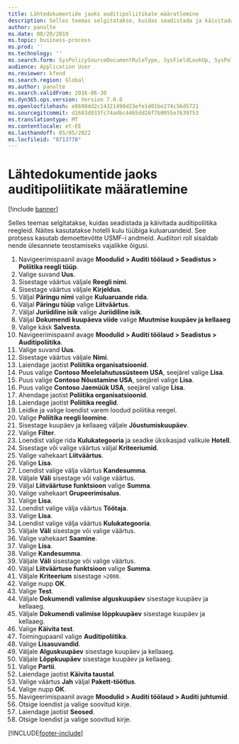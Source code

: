 ```yaml
---
title: Lähtedokumentide jaoks auditipoliitikate määratlemine
description: Selles teemas selgitatakse, kuidas seadistada ja käivitada auditipoliitika reegleid.
author: panolte
ms.date: 08/20/2019
ms.topic: business-process
ms.prod: ''
ms.technology: ''
ms.search.form: SysPolicySourceDocumentRuleType, SysFieldLookUp, SysPolicyListPage, SysPolicy, AuditPolicyRule, SysQueryForm, SysQueryFieldLookUp, AuditPolicyDateSelection, AuditPolicyAdditionalOption, BatchJob, CaseDetail
audience: Application User
ms.reviewer: kfend
ms.search.region: Global
ms.author: panolte
ms.search.validFrom: 2016-06-30
ms.dyn365.ops.version: Version 7.0.0
ms.openlocfilehash: e8698dd2c14321498d23efe1d01be274c56d5721
ms.sourcegitcommit: d1683d033fc74adbc4465dd26f7b0055e7639753
ms.translationtype: MT
ms.contentlocale: et-EE
ms.lasthandoff: 05/05/2022
ms.locfileid: "8713778"
---
```

# <a name="define-audit-policies-for-source-documents"></a>Lähtedokumentide jaoks auditipoliitikate määratlemine

[!include [banner](../../includes/banner.md)]

Selles teemas selgitatakse, kuidas seadistada ja käivitada auditipoliitika reegleid. Näites kasutatakse hotelli kulu tüübiga kuluaruandeid. See protsess kasutab demoettevõtte USMF-i andmeid. Audiitori roll sisaldab nende ülesannete teostamiseks vajalikke õigusi.

1. Navigeerimispaanil avage **Moodulid > Auditi töölaud > Seadistus > Poliitika reegli tüüp**.
2. Valige suvand **Uus**.
3. Sisestage väärtus väljale **Reegli nimi**.
4. Sisestage väärtus väljale **Kirjeldus**.
5. Väljal **Päringu nimi** valige **Kuluaruande rida**.
6. Väljal **Päringu tüüp** valige **Liitväärtus**.
7. Väljal **Juriidiline isik** valige **Juriidiline isik**.
8. Väljal **Dokumendi kuupäeva viide** valige **Muutmise kuupäev ja kellaaeg**
9. Valige käsk **Salvesta**.
10. Navigeerimispaanil avage **Moodulid > Auditi töölaud > Seadistus > Auditipoliitika**.
11. Valige suvand **Uus**.
12. Sisestage väärtus väljale **Nimi**.
13. Laiendage jaotist **Poliitika organisatsioonid**.
14. Puus valige **Contoso Meelelahutussüsteem USA**, seejärel valige **Lisa**.
15. Puus valige **Contoso Nõustamine USA**, seejärel valige **Lisa**.
16. Puus valige **Contoso Jaemüük USA**, seejärel valige **Lisa**.
17. Ahendage jaotist **Poliitika organisatsioonid**.
18. Laiendage jaotist **Poliitika reeglid**.
19. Leidke ja valige loendist varem loodud poliitika reegel.
20. Valige **Poliitika reegli loomine**.
21. Sisestage kuupäev ja kellaaeg väljale **Jõustumiskuupäev**.
22. Valige **Filter**.
23. Loendist valige rida **Kulukategooria** ja seadke üksikasjad valikule **Hotell**.
24. Sisestage või valige väärtus väljal **Kriteeriumid**.
25. Valige vahekaart **Liitväärtus**.
26. Valige **Lisa**.
27. Loendist valige välja väärtus **Kandesumma**.
28. Väljale **Väli** sisestage või valige väärtus.
29. Väljal **Liitväärtuse funktsioon** valige **Summa**.
30. Valige vahekaart **Grupeerimisalus**.
31. Valige **Lisa**.
32. Loendist valige välja väärtus **Töötaja**.
33. Valige **Lisa**.
34. Loendist valige välja väärtus **Kulukategooria**.
35. Väljale **Väli** sisestage või valige väärtus.
36. Valige vahekaart **Saamine**.
37. Valige **Lisa**.
38. Valige **Kandesumma**.
39. Väljale **Väli** sisestage või valige väärtus.
40. Väljal **Liitväärtuse funktsioon** valige **Summa**.
41. Väljale **Kriteerium** sisestage `>2000`.
42. Valige nupp **OK**.
43. Valige **Test**.
44. Väljale **Dokumendi valimise alguskuupäev** sisestage kuupäev ja kellaaeg.
45. Väljale **Dokumendi valimise lõppkuupäev** sisestage kuupäev ja kellaaeg.
46. Valige **Käivita test**.
47. Toimingupaanil valige **Auditipoliitika**.
48. Valige **Lisasuvandid**.
49. Väljale **Alguskuupäev** sisestage kuupäev ja kellaaeg.
50. Väljale **Lõppkuupäev** sisestage kuupäev ja kellaaeg.
51. Valige **Partii**.
52. Laiendage jaotist **Käivita taustal**.
53. Valige väärtus **Jah** väljal **Pakett-töötlus**.
54. Valige nupp **OK**.
55. Navigeerimispaanil avage **Moodulid > Auditi töölaud > Auditi juhtumid**.
56. Otsige loendist ja valige soovitud kirje.
57. Laiendage jaotist **Seosed**.
58. Otsige loendist ja valige soovitud kirje.



[!INCLUDE[footer-include](../../../includes/footer-banner.md)]
